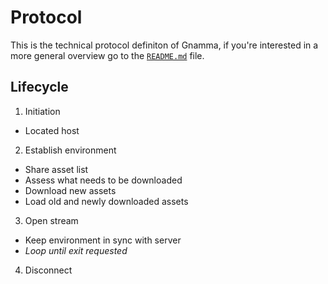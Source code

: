 # Protocol

This is the technical protocol definiton of Gnamma, if you're interested in a more general overview go to the [`README.md`](README.md) file.

## Lifecycle

1. Initiation
  - Located host
2. Establish environment
  - Share asset list
  - Assess what needs to be downloaded
  - Download new assets
  - Load old and newly downloaded assets
3. Open stream
  - Keep environment in sync with server
  - *Loop until exit requested*
4. Disconnect
